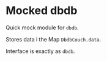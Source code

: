 # Mocked dbdb

Quick mock module for `dbdb`.

Stores data i the Map `DbdbCouch.data`.

Interface is exactly as `dbdb`.
